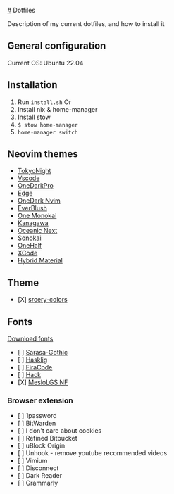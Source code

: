 [#](#) Dotfiles

Description of my current dotfiles, and how to install it

## General configuration

Current OS: Ubuntu 22.04

## Installation

1. Run `install.sh`
   Or
1. Install nix & home-manager
1. Install stow
1. `$ stow home-manager`
1. `home-manager switch`

## Neovim themes

- [TokyoNight](https://github.com/ghifarit53/tokyonight-vim)
- [Vscode](https://github.com/Mofiqul/vscode.nvim)
- [OneDarkPro](https://github.com/olimorris/onedarkpro.nvim)
- [Edge](https://github.com/sainnhe/edge)
- [OneDark Nvim](https://github.com/navarasu/onedark.nvim)
- [EverBlush](https://github.com/Everblush/everblush.vim)
- [One Monokai](https://github.com/cpea2506/one_monokai.nvim)
- [Kanagawa](https://github.com/rebelot/kanagawa.nvim)
- [Oceanic Next](https://github.com/mhartington/oceanic-next)
- [Sonokai](https://github.com/sainnhe/sonokai)
- [OneHalf](https://github.com/sonph/onehalf)
- [XCode](https://github.com/arzg/vim-colors-xcode)
- [Hybrid Material](https://github.com/kristijanhusak/vim-hybrid-material)

## Theme

- \[X] [srcery-colors](https://srcery-colors.github.io/)

## Fonts

[Download fonts](https://www.nerdfonts.com/font-downloads)

- \[ ] [Sarasa-Gothic](https://github.com/be5invis/Sarasa-Gothic)
- \[ ] [Hasklig](https://github.com/i-tu/Hasklig)
- \[ ] [FiraCode](https://github.com/tonsky/FiraCode)
- \[ ] [Hack](https://github.com/source-foundry/Hack)
- \[X] [MesloLGS NF](https://github.com/romkatv/dotfiles-public/blob/master/.local/share/fonts/NerdFonts/MesloLGS%20NF%20Regular.ttf)

### Browser extension

- \[ ] 1password
- \[ ] BitWarden
- \[ ] I don't care about cookies
- \[ ] Refined Bitbucket
- \[ ] uBlock Origin
- \[ ] Unhook - remove youtube recommended videos
- \[ ] Vimium
- \[ ] Disconnect
- \[ ] Dark Reader
- \[ ] Grammarly
